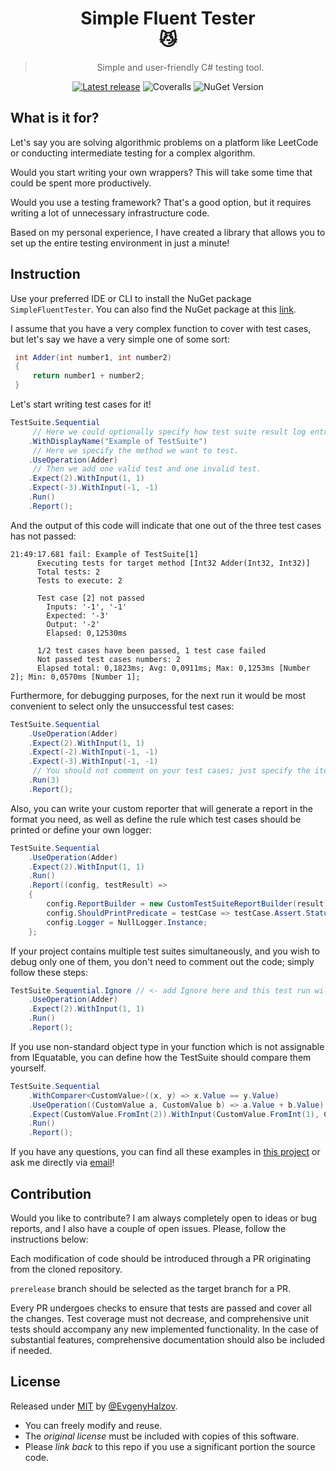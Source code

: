 <div align="center">

# Simple Fluent Tester <br> :smirk_cat:

> Simple and user-friendly C# testing tool.

[![Latest release](https://github.com/abatar1/SimpleFluentTester/actions/workflows/main.yml/badge.svg)](https://github.com/abatar1/SimpleFluentTester/actions/workflows/main.yml)
![Coveralls](https://img.shields.io/coverallsCoverage/github/abatar1/SimpleFluentTester?label=Test%20coverage&link=https%3A%2F%2Fcoveralls.io%2Fgithub%2Fabatar1%2FSimpleFluentTester)
![NuGet Version](https://img.shields.io/nuget/v/SimpleFluentTester?label=NuGet%20version&color=white&link=https%3A%2F%2Fwww.nuget.org%2Fpackages%2FSimpleFluentTester)

</div>

## What is it for?

Let's say you are solving algorithmic problems on a platform like LeetCode or conducting intermediate testing for a complex algorithm. 

Would you start writing your own wrappers? This will take some time that could be spent more productively. 

Would you use a testing framework? That's a good option, but it requires writing a lot of unnecessary infrastructure code. 

Based on my personal experience, I have created a library that allows you to set up the entire testing environment in just a minute!

## Instruction

Use your preferred IDE or CLI to install the NuGet package `SimpleFluentTester`. You can also find the NuGet package at this [link](https://www.nuget.org/packages/SimpleFluentTester).

I assume that you have a very complex function to cover with test cases, but let's say we have a very simple one of some sort:
    
```csharp
 int Adder(int number1, int number2)
 {
     return number1 + number2;
 }
 ```

Let's start writing test cases for it!

```csharp
TestSuite.Sequential
     // Here we could optionally specify how test suite result log entry will be shown in output.
    .WithDisplayName("Example of TestSuite")
     // Here we specify the method we want to test.
    .UseOperation(Adder) 
     // Then we add one valid test and one invalid test.
    .Expect(2).WithInput(1, 1) 
    .Expect(-3).WithInput(-1, -1)
    .Run() 
    .Report();
 ```
    
And the output of this code will indicate that one out of the three test cases has not passed: 
   
```
21:49:17.681 fail: Example of TestSuite[1]
      Executing tests for target method [Int32 Adder(Int32, Int32)]
      Total tests: 2
      Tests to execute: 2
      
      Test case [2] not passed
        Inputs: '-1', '-1'
        Expected: '-3'
        Output: '-2'
        Elapsed: 0,12530ms
      
      1/2 test cases have been passed, 1 test case failed
      Not passed test cases numbers: 2
      Elapsed total: 0,1823ms; Avg: 0,0911ms; Max: 0,1253ms [Number 2]; Min: 0,0570ms [Number 1];

```

Furthermore, for debugging purposes, for the next run it would be most convenient to select only the unsuccessful test cases:
```csharp
TestSuite.Sequential
    .UseOperation(Adder) 
    .Expect(2).WithInput(1, 1) 
    .Expect(-2).WithInput(-1, -1)
    .Expect(-3).WithInput(-1, -1)
     // You should not comment on your test cases; just specify the iteration you want to test, every other iteration will be ignored.
    .Run(3) 
    .Report();
 ```
Also, you can write your custom reporter that will generate a report in the format you need, as well as define the rule which test cases
should be printed or define your own logger:
```csharp
TestSuite.Sequential
    .UseOperation(Adder)
    .Expect(2).WithInput(1, 1) 
    .Run()
    .Report((config, testResult) =>
    {
        config.ReportBuilder = new CustomTestSuiteReportBuilder(result);
        config.ShouldPrintPredicate = testCase => testCase.Assert.Status == AssertStatus.NotPassed;
        config.Logger = NullLogger.Instance;
    };
```

If your project contains multiple test suites simultaneously, and you wish to debug only one of them, 
you don't need to comment out the code; simply follow these steps:
```csharp
TestSuite.Sequential.Ignore // <- add Ignore here and this test run will be fully ignored.
    .UseOperation(Adder) 
    .Expect(2).WithInput(1, 1) 
    .Run()
    .Report();
```

If you use non-standard object type in your function which is not assignable from IEquatable, you can define how the TestSuite should compare them yourself.
```csharp
TestSuite.Sequential
    .WithComparer<CustomValue>((x, y) => x.Value == y.Value)
    .UseOperation((CustomValue a, CustomValue b) => a.Value + b.Value)
    .Expect(CustomValue.FromInt(2)).WithInput(CustomValue.FromInt(1), CustomValue.FromInt(1))
    .Run()
    .Report();
```

If you have any questions, you can find all these examples in [this project](/SimpleFluentTester.Examples) 
or ask me directly via [email](mailto:evgenyhalzov@gmail.com?Subject=SimpleFluentTester)!

## Contribution

Would you like to contribute? I am always completely open to ideas or bug reports, and I also have a couple of open issues. 
Please, follow the instructions below:

Each modification of code should be introduced through a PR originating from the cloned repository. 

`prerelease` branch should be selected as the target branch for a PR.

Every PR undergoes checks to ensure that tests are passed and cover all the changes. 
Test coverage must not decrease, and comprehensive unit tests should accompany any new implemented functionality. 
In the case of substantial features, comprehensive documentation should also be included if needed.

## License

Released under [MIT](/LICENSE) by [@EvgenyHalzov](https://github.com/abatar1).

- You can freely modify and reuse.
- The _original license_ must be included with copies of this software.
- Please _link back_ to this repo if you use a significant portion the source code.


